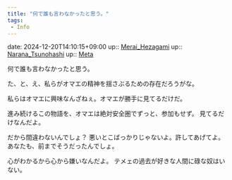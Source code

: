 ```yaml
---
title: "何で誰も言わなかったと思う。"
tags:
 - Info
---
```


date: 2024-12-20T14:10:15+09:00
up:: [Merai_Hezagami](../Bar/Novel/Nacaria/Merai_Hezagami.md)
up:: [Narana_Tsunohashi](../Bar/Novel/Nacaria/Narana_Tsunohashi.md)
up:: [Meta](../Bar/Novel/Topics/Meta.md)

何で誰も言わなかったと思う。

た、と、え、私らがオマエの精神を揺さぶるための存在だろうがな。

私らはオマエに興味なんざねぇ。オマエが勝手に見てるだけだ。

進み続けるこの物語を、オマエは絶対安全圏でずっと、参加もせず。
見てるだけなんだよ。

だから間違わないんでしょ？
悪いとこばっかりじゃないよ。許してあげてよ。
あなたも、前までそうだったんでしょ。

心がわかるから心から嫌いなんだよ。
テメェの過去が好きな人間に碌な奴はいない。